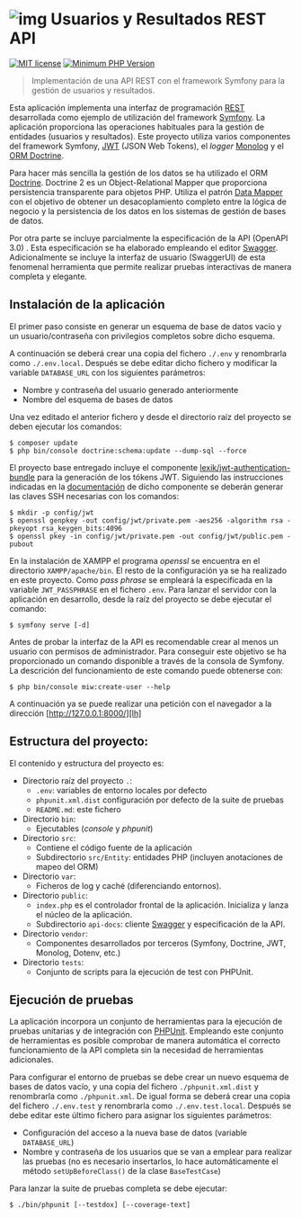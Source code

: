![img](https://avatars1.githubusercontent.com/u/5365410?s=75) Usuarios y Resultados REST API
======================================

[![MIT license](http://img.shields.io/badge/license-MIT-brightgreen.svg)](http://opensource.org/licenses/MIT)
[![Minimum PHP Version](https://img.shields.io/badge/php-%5E7.4-blue.svg)](http://php.net/)
> Implementación de una API REST con el framework Symfony para la gestión de usuarios y resultados.

Esta aplicación implementa una interfaz de programación [REST][rest] desarrollada como ejemplo de
utilización del framework [Symfony][symfony]. La aplicación proporciona las operaciones
habituales para la gestión de entidades (usuarios y resultados). Este proyecto
utiliza varios componentes del framework Symfony, [JWT][jwt] (JSON Web Tokens), el _logger_ [Monolog][monolog]
y el [ORM Doctrine][doctrine].

Para hacer más sencilla la gestión de los datos se ha utilizado
el ORM [Doctrine][doctrine]. Doctrine 2 es un Object-Relational Mapper que proporciona
persistencia transparente para objetos PHP. Utiliza el patrón [Data Mapper][dataMapper]
con el objetivo de obtener un desacoplamiento completo entre la lógica de negocio y la
persistencia de los datos en los sistemas de gestión de bases de datos.

Por otra parte se incluye parcialmente la especificación de la API (OpenAPI 3.0) . Esta
especificación se ha elaborado empleando el editor [Swagger][swagger]. Adicionalmente se
incluye la interfaz de usuario (SwaggerUI) de esta fenomenal herramienta que permite
realizar pruebas interactivas de manera completa y elegante.


## Instalación de la aplicación

El primer paso consiste en generar un esquema de base de datos vacío y un usuario/contraseña
con privilegios completos sobre dicho esquema.

A continuación se deberá crear una copia del fichero `./.env` y renombrarla
como `./.env.local`. Después se debe editar dicho fichero y modificar la variable `DATABASE_URL`
con los siguientes parámetros:

* Nombre y contraseña del usuario generado anteriormente
* Nombre del esquema de bases de datos

Una vez editado el anterior fichero y desde el directorio raíz del proyecto se deben ejecutar los comandos:
```
$ composer update
$ php bin/console doctrine:schema:update --dump-sql --force
```
El proyecto base entregado incluye el componente [lexik/jwt-authentication-bundle][lexik] para
la generación de los tókens JWT. Siguiendo las instrucciones indicadas en la [documentación][1] de
dicho componente se deberán generar las claves SSH necesarias con los comandos:
```
$ mkdir -p config/jwt
$ openssl genpkey -out config/jwt/private.pem -aes256 -algorithm rsa -pkeyopt rsa_keygen_bits:4096
$ openssl pkey -in config/jwt/private.pem -out config/jwt/public.pem -pubout
```
En la instalación de XAMPP el programa *openssl* se encuentra en el directorio `XAMPP/apache/bin`. El
resto de la configuración ya se ha realizado en este proyecto. Como *pass phrase* se empleará la
especificada en la variable `JWT_PASSPHRASE` en el fichero `.env`. Para lanzar el servidor con
la aplicación en desarrollo, desde la raíz del proyecto se debe ejecutar el comando: 
```
$ symfony serve [-d]
```
Antes de probar la interfaz de la API es recomendable crear al menos un usuario con permisos de administrador.
Para conseguir este objetivo se ha proporcionado un comando disponible a través de la consola
de Symfony. La descrición del funcionamiento de este comando puede obtenerse con:
```
$ php bin/console miw:create-user --help
```
A continuación ya se puede realizar una petición con el navegador a la dirección [http://127.0.0.1:8000/][lh]

## Estructura del proyecto:

El contenido y estructura del proyecto es:

* Directorio raíz del proyecto `.`:
    - `.env`: variables de entorno locales por defecto
    - `phpunit.xml.dist` configuración por defecto de la suite de pruebas
    - `README.md`: este fichero
* Directorio `bin`:
    - Ejecutables (*console* y *phpunit*)
* Directorio `src`:
    - Contiene el código fuente de la aplicación
    - Subdirectorio `src/Entity`: entidades PHP (incluyen anotaciones de mapeo del ORM)
* Directorio `var`:
    - Ficheros de log y caché (diferenciando entornos).
* Directorio `public`:
    - `index.php` es el controlador frontal de la aplicación. Inicializa y lanza 
      el núcleo de la aplicación.
    - Subdirectorio `api-docs`: cliente [Swagger][swagger] y especificación de la API.
* Directorio `vendor`:
    - Componentes desarrollados por terceros (Symfony, Doctrine, JWT, Monolog, Dotenv, etc.)
* Directorio `tests`:
    - Conjunto de scripts para la ejecución de test con PHPUnit.

## Ejecución de pruebas

La aplicación incorpora un conjunto de herramientas para la ejecución de pruebas 
unitarias y de integración con [PHPUnit][phpunit]. Empleando este conjunto de herramientas
es posible comprobar de manera automática el correcto funcionamiento de la API completa
sin la necesidad de herramientas adicionales.

Para configurar el entorno de pruebas se debe crear un nuevo esquema de bases de datos vacío,
y una copia del fichero `./phpunit.xml.dist` y renombrarla como `./phpunit.xml`. De igual
forma se deberá crear una copia del fichero `./.env.test` y renombrarla como
`./.env.test.local`. Después se debe editar este último fichero para asignar los
siguientes parámetros:
                                                                            
* Configuración del acceso a la nueva base de datos (variable `DATABASE_URL`)
* Nombre y contraseña de los usuarios que se van a emplear para realizar las pruebas (no
es necesario insertarlos, lo hace automáticamente el método `setUpBeforeClass()`
de la clase `BaseTestCase`)

Para lanzar la suite de pruebas completa se debe ejecutar:
```
$ ./bin/phpunit [--testdox] [--coverage-text]
```

[dataMapper]: http://martinfowler.com/eaaCatalog/dataMapper.html
[doctrine]: http://docs.doctrine-project.org/projects/doctrine-orm/en/latest/
[jwt]: https://jwt.io/
[lh]: http://127.0.0.1:8000/
[monolog]: https://github.com/Seldaek/monolog
[openapi]: https://www.openapis.org/
[phpunit]: http://phpunit.de/manual/current/en/index.html
[rest]: http://www.restapitutorial.com/
[symfony]: https://symfony.com/
[swagger]: http://swagger.io/
[yaml]: https://yaml.org/
[lexik]: https://github.com/lexik/LexikJWTAuthenticationBundle
[1]: https://github.com/lexik/LexikJWTAuthenticationBundle/blob/master/Resources/doc/index.md#generate-the-ssh-keys